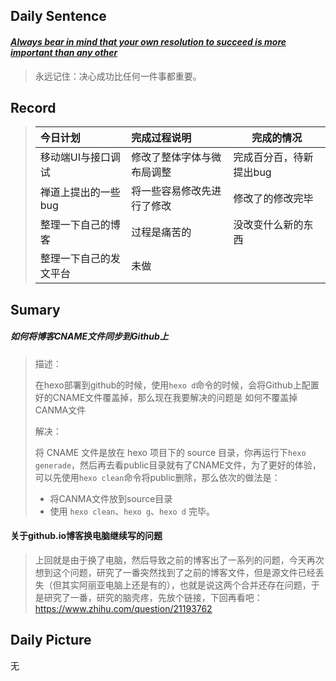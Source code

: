 ## **Daily Sentence**
#### <u>*Always bear in mind that your own resolution to succeed is more important than any other*</u>
> 永远记住：决心成功比任何一件事都重要。

## **Record**
> | 今日计划  | 完成过程说明 | 完成的情况 |
> | :-----   |  :----- | ------   |
> | 移动端UI与接口调试 |修改了整体字体与微布局调整| 完成百分百，待新提出bug |
> | 禅道上提出的一些bug | 将一些容易修改先进行了修改 | 修改了的修改完毕 |
> | 整理一下自己的博客 | 过程是痛苦的 | 没改变什么新的东西 |
> | 整理一下自己的发文平台 | 未做 |  |

## Sumary

##### 如何将博客CNAME文件同步到Github上

> 描述：
>
> 在hexo部署到github的时候，使用`hexo d`命令的时候，会将Github上配置好的CNAME文件覆盖掉，那么现在我要解决的问题是 如何不覆盖掉CANMA文件
>
> 解决：
>
> 将 CNAME 文件是放在 hexo 项目下的 source 目录，你再运行下`hexo generade`，然后再去看public目录就有了CNAME文件，为了更好的体验，可以先使用`hexo clean`命令将public删除，那么依次的做法是：
>
> - 将CANMA文件放到source目录
> - 使用 `hexo clean`、`hexo g`、`hexo d` 完毕。

#### 关于github.io博客换电脑继续写的问题

> 上回就是由于换了电脑，然后导致之前的博客出了一系列的问题，今天再次想到这个问题，研究了一番突然找到了之前的博客文件，但是源文件已经丢失（但其实阿丽亚电脑上还是有的），也就是说这两个合并还存在问题，于是研究了一番，研究的脑壳疼，先放个链接，下回再看吧：https://www.zhihu.com/question/21193762

##  **Daily Picture**

无